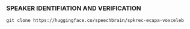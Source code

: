 ### SPEAKER IDENTIFIATION AND VERIFICATION

` git clone https://huggingface.co/speechbrain/spkrec-ecapa-voxceleb `
